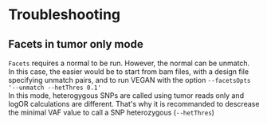 # Troubleshooting

## Facets in tumor only mode

`Facets` requires a normal to be run. However, the normal can be unmatch.  
In this case, the easier would be to start from bam files, with a design file specifying 
unmatch pairs, and to run VEGAN with the option `--facetsOpts '--unmatch --hetThres 0.1'`  
In this mode, heterogygous SNPs are called using tumor reads only and logOR calculations are different.
That's why it is recommanded to descrease the minimal VAF value to call a SNP heterozygous (`--hetThres`)


